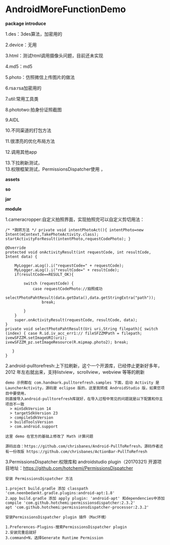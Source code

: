 AndroidMoreFunctionDemo
=======================
**package introduce**

1.des：3des算法，加密用的<br>

2.device：无用<br>

3.html：测试html调用摄像头问题，目前还未实现<br>

4.md5：md5<br>

5.photo：仿照微信上传图片的做法<br>

6.rsa:rsa加密用的<br>

7.util:常用工具类<br>

8.phototwo:拍身份证照截图<br>

9.AIDL<br>

10.不同渠道的打包方法<br>

11.很漂亮的优化布局方法<br>

12.调用其他app<br>

13.下拉刷新测试，<br>
13.权限框架测试，PermissionsDispatcher使用  ，<br>

**assets**

**so**

**jar**

**module**

1.cameracropper:自定义拍照界面，实现拍照完可以自定义剪切用法：
```
/* *跳转方法 */ private void intentPhotoAct(){ intentPhoto=new Intent(mContext,TakePhoteActivity.class); startActivityForResult(intentPhoto,requestCodePhoto); }

@Override
protected void onActivityResult(int requestCode, int resultCode, Intent data) {

    MyLogger.aLog().i("requestCode=" + requestCode);
    MyLogger.aLog().i("resultCode=" + resultCode);
    if(resultCode==RESULT_OK){

        switch (requestCode) {
            case requestCodePhoto://拍照成功
               selectPhotoPahtResult(data.getData(),data.getStringExtra("path"));
                break;

        }
    }
    super.onActivityResult(requestCode, resultCode, data);
}
private void selectPhotoPahtResult(Uri uri,String filepath){ switch (index) { case R.id.iv_acc_err1:// fileSFZZMPath = filepath; ivewSFZZM.setImageURI(uri); ivewSFZZM_pz.setImageResource(R.mipmap.photo2); break;

   }
}
```
2.android-pulltorefresh:上下拉刷新，这个一个开源库，已经停止更新好多年，2012 年左右就出来，支持listview，scrollview，webview 等等的刷新
```
demo 示例都在 com.handmark.pulltorefresh.samples 下面，启动 Activity 是 LauncherActivity，源码是 eclipse 版的，这里我转成 AndroidStudio 版，如果您项目中要使用，
则直接导入android-pulltorefresh库就好，在导入过程中常见的问题就是以下配置和你主项目不一致
  > minSdkVersion 14
  > targetSdkVersion 23
  > compileSdkVersion
  > buildToolsVersion
  > com.android.support
  
这里 demo 在官方的基础上修改了 Math 计算问题

源码出自：https://github.com/chrisbanes/Android-PullToRefresh，源码作者还有一份改版 https://github.com/chrisbanes/ActionBar-PullToRefresh

```
3.PermissionsDispatcher:权限库和 androidstudio plugin（20170321)
开源项目地址：https://github.com/hotchemi/PermissionsDispatcher
```
安装 PermissionsDispatcher 方法

1.project build.gradle 添加 classpath 'com.neenbedankt.gradle.plugins:android-apt:1.8'
2.app build.gradle 添加 apply plugin: 'android-apt' 和dependencies中添加  compile 'com.github.hotchemi:permissionsdispatcher:2.3.2'
apt 'com.github.hotchemi:permissionsdispatcher-processor:2.3.2'

安装PermissionsDispatcher plugin 插件（Mac环境）

1.Preferences-Plugins-搜索PermissionsDispatcher plugin
2.安装完重启就好
3.command+N，选择Generate Runtime Permission

```